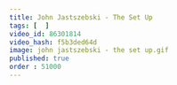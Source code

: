 ```yaml
---
title: John Jastszebski - The Set Up
tags: [  ]
video_id: 86301814
video_hash: f5b3ded64d
image: john jastszebski - the set up.gif
published: true
order : 51000
---
```

